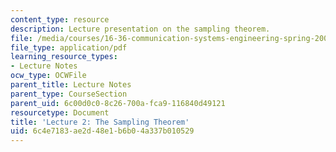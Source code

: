 ```yaml
---
content_type: resource
description: Lecture presentation on the sampling theorem.
file: /media/courses/16-36-communication-systems-engineering-spring-2009/6c4e7183ae2d48e1b6b04a337b010529_MIT16_36s09_lec02.pdf
file_type: application/pdf
learning_resource_types:
- Lecture Notes
ocw_type: OCWFile
parent_title: Lecture Notes
parent_type: CourseSection
parent_uid: 6c00d0c0-8c26-700a-fca9-116840d49121
resourcetype: Document
title: 'Lecture 2: The Sampling Theorem'
uid: 6c4e7183-ae2d-48e1-b6b0-4a337b010529
---
```

